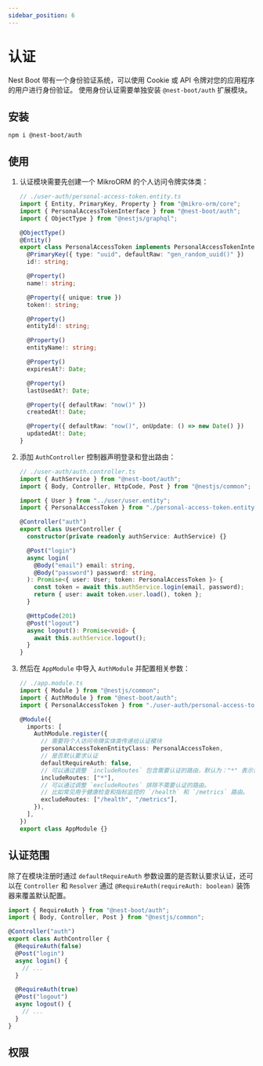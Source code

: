```yaml
---
sidebar_position: 6
---
```


# 认证

Nest Boot 带有一个身份验证系统，可以使用 Cookie 或 API 令牌对您的应用程序的用户进行身份验证。
使用身份认证需要单独安装 `@nest-boot/auth` 扩展模块。

## 安装

```shell
npm i @nest-boot/auth
```

## 使用

1. 认证模块需要先创建一个 MikroORM 的个人访问令牌实体类：

   ```typescript
   // ./user-auth/personal-access-token.entity.ts
   import { Entity, PrimaryKey, Property } from "@mikro-orm/core";
   import { PersonalAccessTokenInterface } from "@nest-boot/auth";
   import { ObjectType } from "@nestjs/graphql";

   @ObjectType()
   @Entity()
   export class PersonalAccessToken implements PersonalAccessTokenInterface {
     @PrimaryKey({ type: "uuid", defaultRaw: "gen_random_uuid()" })
     id!: string;

     @Property()
     name!: string;

     @Property({ unique: true })
     token!: string;

     @Property()
     entityId!: string;

     @Property()
     entityName!: string;

     @Property()
     expiresAt?: Date;

     @Property()
     lastUsedAt?: Date;

     @Property({ defaultRaw: "now()" })
     createdAt!: Date;

     @Property({ defaultRaw: "now()", onUpdate: () => new Date() })
     updatedAt!: Date;
   }
   ```

2. 添加 `AuthController` 控制器声明登录和登出路由：

   ```typescript
   // ./user-auth/auth.controller.ts
   import { AuthService } from "@nest-boot/auth";
   import { Body, Controller, HttpCode, Post } from "@nestjs/common";

   import { User } from "../user/user.entity";
   import { PersonalAccessToken } from "./personal-access-token.entity";

   @Controller("auth")
   export class UserController {
     constructor(private readonly authService: AuthService) {}

     @Post("login")
     async login(
       @Body("email") email: string,
       @Body("password") password: string,
     ): Promise<{ user: User; token: PersonalAccessToken }> {
       const token = await this.authService.login(email, password);
       return { user: await token.user.load(), token };
     }

     @HttpCode(201)
     @Post("logout")
     async logout(): Promise<void> {
       await this.authService.logout();
     }
   }
   ```

3. 然后在 `AppModule` 中导入 `AuthModule` 并配置相关参数：

   ```typescript
   // ./app.module.ts
   import { Module } from "@nestjs/common";
   import { AuthModule } from "@nest-boot/auth";
   import { PersonalAccessToken } from "./user-auth/personal-access-token.entity";

   @Module({
     imports: [
       AuthModule.register({
         // 需要将个人访问令牌实体类传递给认证模块
         personalAccessTokenEntityClass: PersonalAccessToken,
         // 是否默认要求认证
         defaultRequireAuth: false,
         // 可以通过调整 `includeRoutes` 包含需要认证的路由，默认为："*" 表示包含所有路由。
         includeRoutes: ["*"],
         // 可以通过调整 `excludeRoutes` 排除不需要认证的路由。
         // 比如常见用于健康检查和指标监控的 `/health` 和 `/metrics` 路由。
         excludeRoutes: ["/health", "/metrics"],
       }),
     ],
   })
   export class AppModule {}
   ```

## 认证范围

除了在模块注册时通过 `defaultRequireAuth` 参数设置的是否默认要求认证，还可以在 `Controller` 和 `Resolver` 通过 `@RequireAuth(requireAuth: boolean)` 装饰器来覆盖默认配置。

```typescript
import { RequireAuth } from "@nest-boot/auth";
import { Body, Controller, Post } from "@nestjs/common";

@Controller("auth")
export class AuthController {
  @RequireAuth(false)
  @Post("login")
  async login() {
    // ...
  }

  @RequireAuth(true)
  @Post("logout")
  async logout() {
    // ...
  }
}
```

## 权限
